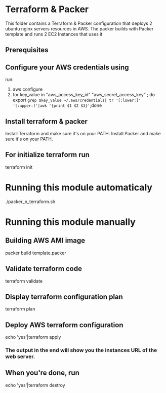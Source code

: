 # Terraform & Packer
This folder contains a Terraform & Packer configuration that deploys 2 ubuntu nginx servers resources in AWS. The packer builds with Packer template and runs 2 EC2 Instances that uses it 

## Prerequisites
  ## Configure your AWS credentials using
  run:
  1) aws configure
  2) for key_value in "aws_access_key_id" "aws_secret_access_key" ; do export `grep $key_value ~/.aws/credentials| tr '[:lower:]' '[:upper:]'|awk '{print $1 $2 $3}'`;done

  ## Install terraform & packer
  Install Terraform and make sure it's on your PATH.
  Install Packer and make sure it's on your PATH.

  ## For initialize terraform run
  terraform init

# Running this module automaticaly
./packer_n_terraform.sh

# Running this module manually

## Building AWS AMI image
packer build template.packer

## Validate terraform code
terraform validate

## Display terraform configuration plan
terraform plan

## Deploy AWS terraform configuration
echo 'yes'|terraform apply

### The output in the end will show you the instances URL of the web server.

## When you're done, run
echo 'yes'|terraform destroy


